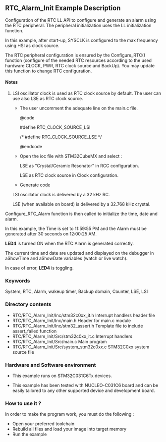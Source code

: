 ## <b>RTC_Alarm_Init Example Description</b>

Configuration of the RTC LL API to configure and generate an alarm using the RTC peripheral. The peripheral
initialization uses the LL initialization function.

In this example, after start-up, SYSCLK is configured to the max frequency using HSI as clock source.

The RTC peripheral configuration is ensured by the Configure_RTC() function
(configure of the needed RTC resources according to the used hardware CLOCK,
PWR, RTC clock source and BackUp). You may update this function to change RTC configuration.

#### <b>Notes</b>

 1. LSI oscillator clock is used as RTC clock source by default.
    The user can use also LSE as RTC clock source.
    - The user uncomment the adequate line on the main.c file.

      @code

        #define RTC_CLOCK_SOURCE_LSI

        /* #define RTC_CLOCK_SOURCE_LSE */

      @endcode

    - Open the ioc file with STM32CubeMX and select :

      LSE as "Crystal/Ceramic Resonator" in RCC configuration.

      LSE as RTC clock source in Clock configuration.

    - Generate code

    LSI oscillator clock is delivered by a 32 kHz RC.

    LSE (when available on board) is delivered by a 32.768 kHz crystal.

Configure_RTC_Alarm function is then called to initialize the time, date and alarm.

In this example, the Time is set to 11:59:55 PM and the Alarm must be generated after
30 seconds on 12:00:25 AM.

**LED4** is turned ON when the RTC Alarm is generated correctly.

The current time and date are updated and displayed on the debugger in aShowTime
and aShowDate variables (watch or live watch).

In case of error, **LED4** is toggling.

### <b>Keywords</b>

System, RTC, Alarm, wakeup timer, Backup domain, Counter, LSE, LSI

### <b>Directory contents</b>

  - RTC/RTC_Alarm_Init/Inc/stm32c0xx_it.h     Interrupt handlers header file
  - RTC/RTC_Alarm_Init/Inc/main.h             Header for main.c module
  - RTC/RTC_Alarm_Init/Inc/stm32_assert.h     Template file to include assert_failed function
  - RTC/RTC_Alarm_Init/Src/stm32c0xx_it.c     Interrupt handlers
  - RTC/RTC_Alarm_Init/Src/main.c             Main program
  - RTC/RTC_Alarm_Init/Src/system_stm32c0xx.c STM32C0xx system source file

### <b>Hardware and Software environment</b>

  - This example runs on STM32C031C6Tx devices.

  - This example has been tested with NUCLEO-C031C6 board and can be
    easily tailored to any other supported device and development board.

### <b>How to use it ?</b>

In order to make the program work, you must do the following :

 - Open your preferred toolchain
 - Rebuild all files and load your image into target memory
 - Run the example